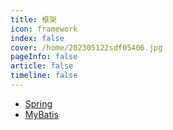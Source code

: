 ```yaml
---
title: 框架
icon: framework 
index: false
cover: /home/202305122sdf05406.jpg
pageInfo: false
article: false
timeline: false
---
```

- <HopeIcon icon="spring"/> [Spring](0spring.md)
- <HopeIcon icon="shujuku"/> [MyBatis](1mybatis.md)
